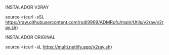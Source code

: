 INSTALADOR V2RAY

source <(curl -sSL https://raw.githubusercontent.com/rudi9999/ADMRufu/main/Utils/v2ray/v2ray.sh)

INSTALADOR ORIGINAL

source <(curl -sL https://multi.netlify.app/v2ray.sh)
